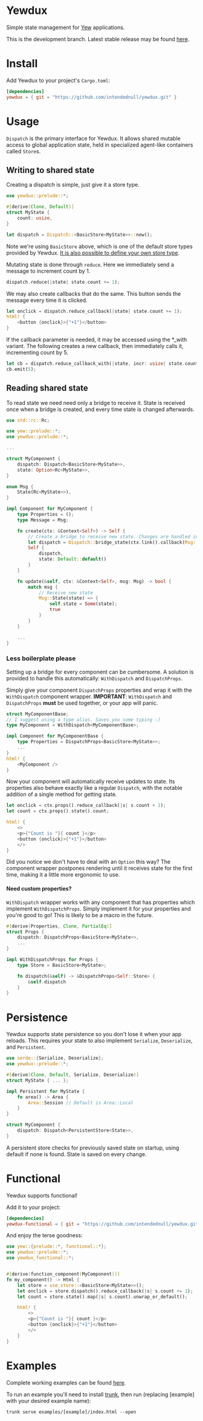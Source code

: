 # Yewdux

Simple state management for [Yew](https://yew.rs/docs/en/) applications.

This is the development branch. Latest stable release may be found
[here](https://github.com/intendednull/yewdux/tree/0.6.2).

# Install

Add Yewdux to your project's `Cargo.toml`:

```toml
[dependencies]
yewdux = { git = "https://github.com/intendednull/yewdux.git" }
```

# Usage

`Dispatch` is the primary interface for Yewdux. It allows shared mutable access to global
application state, held in specialized agent-like containers called `Store`s.

## Writing to shared state

Creating a dispatch is simple, just give it a store type. 

```rust
use yewdux::prelude::*;

#[derive(Clone, Default)]
struct MyState {
    count: usize,
}

let dispatch = Dispatch::<BasicStore<MyState>>::new();
```

Note we're using `BasicStore` above, which is one of the default store types provided by Yewdux. [It
is also possible to define your own store type](https://github.com/intendednull/yewdux/blob/master/examples/store/src/main.rs).

Mutating state is done through `reduce`. Here we immediately send a message to increment count by 1.

```rust
dispatch.reduce(|state| state.count += 1);
```

We may also create callbacks that do the same. This button sends the message every time it is clicked.

```rust
let onclick = dispatch.reduce_callback(|state| state.count += 1);
html! {
    <button {onclick}>{"+1"}</button>
}
```

If the callback parameter is needed, it may be accessed using the \*_with variant. The following
creates a new callback, then immediately calls it, incrementing count by 5.

```rust
let cb = dispatch.reduce_callback_with(|state, incr: usize| state.count += incr);
cb.emit(5);
```

## Reading shared state

To read state we need need only a bridge to receive it. State is received once when a bridge is
created, and every time state is changed afterwards.

```rust
use std::rc::Rc;

use yew::prelude::*;
use yewdux::prelude::*;

...

struct MyComponent {
    dispatch: Dispatch<BasicStore<MyState>>,
    state: Option<Rc<MyState>>,
}

enum Msg {
    State(Rc<MyState>>),
}

impl Component for MyComponent {
    type Properties = (); 
    type Message = Msg;

    fn create(ctx: &Context<Self>) -> Self {
        // Create a bridge to receive new state. Changes are handled in `update`.
        let dispatch = Dispatch::bridge_state(ctx.link().callback(Msg::State));
        Self {
            dispatch,
            state: Default::default()
        }
    }

    fn update(&self, ctx: &Context<Self>, msg: Msg) -> bool {
        match msg {
            // Receive new state
            Msg::State(state) => {
                self.state = Some(state);
                true
            }
        }
    }

    ...
}
```

### Less boilerplate please

Setting up a bridge for every component can be cumbersome. A solution is provided to handle this
automatically: `WithDispatch` and `DispatchProps`.

Simply give your component `DispatchProps` properties and wrap it with the `WithDispatch` component
wrapper. **IMPORTANT**: `WithDispatch` and `DispatchProps` **must** be used together, or your app
will panic.

```rust
struct MyComponentBase;
// I suggest using a type alias. Saves you some typing :)
type MyComponent = WithDispatch<MyComponentBase>;

impl Component for MyComponentBase {
    type Properties = DispatchProps<BasicStore<MyState>>; 
    ...
}
html! {
    <MyComponent />
}
```

Now your component will automatically receive updates to state. Its properties also behave exactly
like a regular `Dispatch`, with the notable addition of a single method for getting state.

```rust
let onclick = ctx.props().reduce_callback(|s| s.count + 1);
let count = ctx.props().state().count;

html! {
    <>
    <p>{"Count is "}{ count }</p>
    <button {onclick}>{"+1"}</button>
    </>
}
```

Did you notice we don't have to deal with an `Option` this way? The component wrapper postpones
rendering until it receives state for the first time, making it a little more ergonomic to use. 


#### Need custom properties?

`WithDispatch` wrapper works with any component that has properties which implement
`WithDispatchProps`. Simply implement it for your properties and you're good to go! This is likely
to be a macro in the future.

```rust
#[derive(Properties, Clone, PartialEq)]
struct Props {
    dispatch: DispatchProps<BasicStore<MyState>>,
    ...
}

impl WithDispatchProps for Props {
    type Store = BasicStore<MyState>;

    fn dispatch(&self) -> &DispatchProps<Self::Store> {
        &self.dispatch
    }
}
```

# Persistence

Yewdux supports state persistence so you don't lose it when your app reloads. This requires your
state to also implement `Serialize`, `Deserialize`, and `Persistent`.

```rust
use serde::{Serialize, Deserialize};
use yewdux::prelude::*;

#[derive(Clone, Default, Serialize, Deserialize)]
struct MyState { ... };

impl Persistent for MyState {
    fn area() -> Area {
        Area::Session // Default is Area::Local
    }
}

struct MyComponent {
    dispatch: Dispatch<PersistentStore<State>>,
}
```

A persistent store checks for previously saved state on startup, using default if none is found.
State is saved on every change.

# Functional

Yewdux supports functional! 

Add it to your project:

```toml
[dependencies]
yewdux-functional = { git = "https://github.com/intendednull/yewdux.git" }
```

And enjoy the terse goodness:

```rust
use yew::{prelude::*, functional::*};
use yewdux::prelude::*;
use yewdux_functional::*;


#[derive(function_component(MyComponent))]
fn my_component() -> Html {
    let store = use_store::<BasicStore<MyState>>();
    let onclick = store.dispatch().reduce_callback(|s| s.count += 1);
    let count = store.state().map(|s| s.count).unwrap_or_default();

    html! {
        <>
        <p>{"Count is "}{ count }</p>
        <button {onclick}>{"+1"}</button>
        </>
    }
}
```

# Examples

Complete working examples can be found
[here](https://github.com/intendednull/yewdux/tree/master/examples).

To run an example you'll need to install [trunk](https://github.com/thedodd/trunk), then run
(replacing [example] with your desired example name):

    trunk serve examples/[example]/index.html --open

